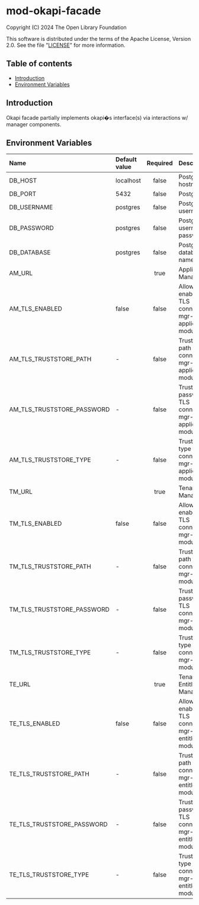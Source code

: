 # mod-okapi-facade

Copyright (C) 2024 The Open Library Foundation

This software is distributed under the terms of the Apache License, Version 2.0. See the file "[LICENSE](LICENSE)" for
more information.

## Table of contents

* [Introduction](#introduction)
* [Environment Variables](#environment-variables)

## Introduction

Okapi facade partially implements okapi�s interface(s) via interactions w/ manager components.

## Environment Variables

| Name                       | Default value | Required | Description                                                                |
|:---------------------------|:--------------|:--------:|:---------------------------------------------------------------------------|
| DB_HOST                    | localhost     |  false   | Postgres hostname                                                          |
| DB_PORT                    | 5432          |  false   | Postgres port                                                              |
| DB_USERNAME                | postgres      |  false   | Postgres username                                                          |
| DB_PASSWORD                | postgres      |  false   | Postgres username password                                                 |
| DB_DATABASE                | postgres      |  false   | Postgres database name                                                     |
| AM_URL                     |               |   true   | Applications Manager URL                                                   |
| AM_TLS_ENABLED             | false         |  false   | Allows to enable/disable TLS connection to mgr-applications module.        |
| AM_TLS_TRUSTSTORE_PATH     | -             |  false   | Truststore file path for TLS connection to mgr-applications module.        |
| AM_TLS_TRUSTSTORE_PASSWORD | -             |  false   | Truststore password for TLS connection to mgr-applications module.         |
| AM_TLS_TRUSTSTORE_TYPE     | -             |  false   | Truststore file type for TLS connection to mgr-applications module.        |
| TM_URL                     |               |   true   | Tenants Manager URL                                                        |
| TM_TLS_ENABLED             | false         |  false   | Allows to enable/disable TLS connection to mgr-tenants module.             |
| TM_TLS_TRUSTSTORE_PATH     | -             |  false   | Truststore file path for TLS connection to mgr-tenants module.             |
| TM_TLS_TRUSTSTORE_PASSWORD | -             |  false   | Truststore password for TLS connection to mgr-tenants module.              |
| TM_TLS_TRUSTSTORE_TYPE     | -             |  false   | Truststore file type for TLS connection to mgr-tenants module.             |
| TE_URL                     |               |   true   | Tenant Entitlements Manager URL                                            |
| TE_TLS_ENABLED             | false         |  false   | Allows to enable/disable TLS connection to mgr-tenant-entitlements module. |
| TE_TLS_TRUSTSTORE_PATH     | -             |  false   | Truststore file path for TLS connection to mgr-tenant-entitlements module. |
| TE_TLS_TRUSTSTORE_PASSWORD | -             |  false   | Truststore password for TLS connection to mgr-tenant-entitlements module.  |
| TE_TLS_TRUSTSTORE_TYPE     | -             |  false   | Truststore file type for TLS connection to mgr-tenant-entitlements module. |
